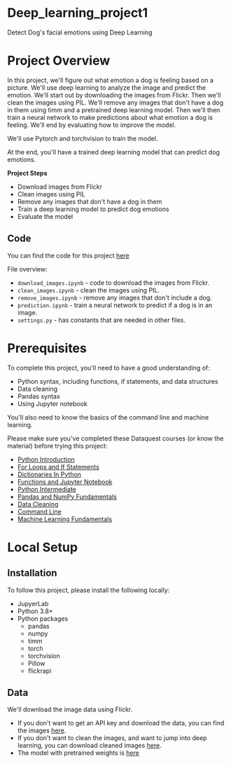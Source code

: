 # Deep_learning_project1
Detect Dog's facial emotions using Deep Learning
# Project Overview

In this project, we'll figure out what emotion a dog is feeling based on a picture.  We'll use deep learning to analyze the image and predict the emotion.  We'll start out by downloading the images from Flickr.  Then we'll clean the images using PIL.  We'll remove any images that don't have a dog in them using timm and a pretrained deep learning model.  Then we'll then train a neural network to make predictions about what emotion a dog is feeling.  We'll end by evaluating how to improve the model.

We'll use Pytorch and torchvision to train the model.

At the end, you'll have a trained deep learning model that can predict dog emotions.

**Project Steps**

* Download images from Flickr
* Clean images using PIL
* Remove any images that don't have a dog in them
* Train a deep learning model to predict dog emotions
* Evaluate the model

## Code

You can find the code for this project [here](https://github.com/dataquestio/project-walkthroughs/tree/master/dog_emotions)

File overview:

* `download_images.ipynb` - code to download the images from Flickr.
* `clean_images.ipynb` - clean the images using PIL.
* `remove_images.ipynb` - remove any images that don't include a dog.
* `prediction.ipynb` - train a neural network to predict if a dog is in an image.
* `settings.py` - has constants that are needed in other files.

# Prerequisites

To complete this project, you'll need to have a good understanding of:

* Python syntax, including functions, if statements, and data structures
* Data cleaning
* Pandas syntax
* Using Jupyter notebook

You'll also need to know the basics of the command line and machine learning.

Please make sure you've completed these Dataquest courses (or know the material) before trying this project:

* [Python Introduction](https://www.dataquest.io/course/introduction-to-python/)
* [For Loops and If Statements](https://www.dataquest.io/course/for-loops-and-conditional-statements-in-python/)
* [Dictionaries In Python](https://www.dataquest.io/course/dictionaries-frequency-tables-and-functions-in-python/)
* [Functions and Jupyter Notebook](https://www.dataquest.io/course/python-functions-and-jupyter-notebook/)
* [Python Intermediate](https://www.dataquest.io/course/python-for-data-science-intermediate/)
* [Pandas and NumPy Fundamentals](https://www.dataquest.io/course/pandas-fundamentals/)
* [Data Cleaning](https://www.dataquest.io/course/python-datacleaning/)
* [Command Line](https://www.dataquest.io/course/command-line-elements/)
* [Machine Learning Fundamentals](https://www.dataquest.io/course/machine-learning-fundamentals/)

# Local Setup

## Installation

To follow this project, please install the following locally:

* JupyerLab
* Python 3.8+
* Python packages
    * pandas
    * numpy
    * timm
    * torch
    * torchvision
    * Pillow
    * flickrapi

## Data

We'll download the image data using Flickr.  

* If you don't want to get an API key and download the data, you can find the images [here](https://drive.google.com/uc?export=download&id=1RZV1Rnix8aIfSVzikBiW09wn9bg20jNDg).
* If you don't want to clean the images, and want to jump into deep learning, you can download cleaned images [here](https://drive.google.com/uc?export=download&id=1VN4TnRaBtajJ7m4FiGCOQCEgbs2bquem).
* The model with pretrained weights is [here](https://drive.google.com/uc?export=download&id=1p0xE16XMN1JdR653PELaf9SvEXlzQXXn)
